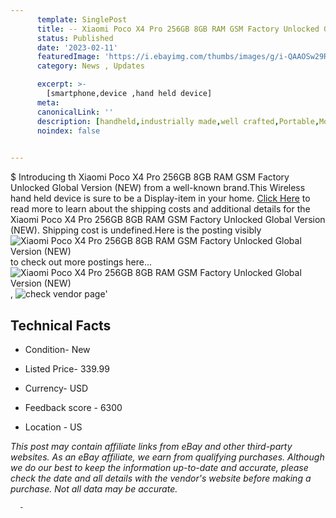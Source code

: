```yaml
---
      template: SinglePost
      title: -- Xiaomi Poco X4 Pro 256GB 8GB RAM GSM Factory Unlocked Global Version (NEW)
      status: Published
      date: '2023-02-11'
      featuredImage: 'https://i.ebayimg.com/thumbs/images/g/i-QAAOSw29RiIqMp/s-l225.jpg'
      category: News , Updates

      excerpt: >-
        [smartphone,device ,hand held device]
      meta:
      canonicalLink: ''
      description: [handheld,industrially made,well crafted,Portable,Mobile,Compact,Convenient,Lightweight,Maneuverable,Man-portable,Miniature,Carriable,Hand-held,Light,Holdable,Transportable,Mobile device,Pocket-sized,On-the-go,Wireless,Cordless,Compact size,Convenient size, smartphone,device ,hand held device]
      noindex: false
      

---
```

$
      Introducing th Xiaomi Poco X4 Pro 256GB 8GB RAM GSM Factory Unlocked Global Version (NEW) from a well-known brand.This Wireless hand held device is sure to be a Display-item in your home. [Click Here](https://www.ebay.com/itm/325084938652?hash=item4bb092819c%3Ag%3Ai-QAAOSw29RiIqMp&mkevt=1&mkcid=1&mkrid=711-53200-19255-0&campid=%253CePNCampaignId%253E&customid=%253CreferenceId%253E&toolid=10049) to read more to learn about the shipping costs and additional details for the Xiaomi Poco X4 Pro 256GB 8GB RAM GSM Factory Unlocked Global Version (NEW). Shipping cost is undefined.Here is the posting visibly ![Xiaomi Poco X4 Pro 256GB 8GB RAM GSM Factory Unlocked Global Version (NEW)](https://i.ebayimg.com/thumbs/images/g/i-QAAOSw29RiIqMp/s-l225.jpg) to check out more postings here... ![Xiaomi Poco X4 Pro 256GB 8GB RAM GSM Factory Unlocked Global Version (NEW)](https://i.ebayimg.com/images/g/i-QAAOSw29RiIqMp/s-l1200.jpg), ![check vendor page]()'

      

 ## Technical Facts 



     
      

 - Condition- New 


      

 - Listed Price- 339.99 


      

 - Currency- USD 


      

 - Feedback score - 6300 


      

 - Location - US 


      
      

 *_This post may contain affiliate links from eBay and other third-party websites. As an eBay affiliate, we earn from qualifying purchases. Although we do our best to keep the information up-to-date and accurate, please check the date and all details with the vendor's website before making a purchase. Not all data may be accurate._*




      -
